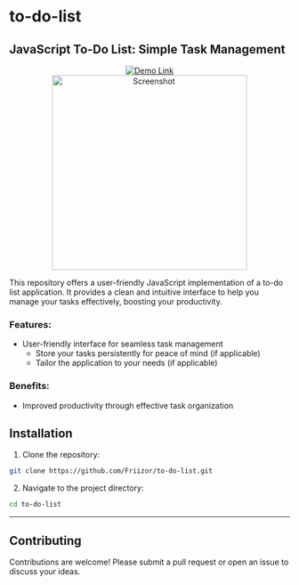 # to-do-list
<div class="bio">
  <h2>JavaScript To-Do List: Simple Task Management</h2>
<div align="center">
    <a href="https://friizor.github.io/to-do-list/" target="_blank">
        <img src="https://img.shields.io/badge/Demo-Link-brightgreen" alt="Demo Link">
    </a><br>
    <img src="https://github.com/Friizor/to-do-list/assets/153310182/8bb79376-b7a1-4721-96ff-9e4e7c747495" height="350px" alt="Screenshot">
</div>

This repository offers a user-friendly JavaScript implementation of a to-do list application. It provides a clean and intuitive interface to help you manage your tasks effectively, boosting your productivity.

### Features:

* User-friendly interface for seamless task management
    * Store your tasks persistently for peace of mind (if applicable)
    * Tailor the application to your needs (if applicable)

### Benefits:

* Improved productivity through effective task organization


## Installation

1. Clone the repository:
```bash
git clone https://github.com/Friizor/to-do-list.git
   ```
2. Navigate to the project directory:
`````bash
cd to-do-list
`````
---

## Contributing

Contributions are welcome! Please submit a pull request or open an issue to discuss your ideas.

